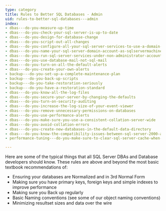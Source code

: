 ```yaml
---
type: category
title: Rules to Better SQL Databases - Admin
uid: rules-to-better-sql-databases---admin
index:
- dbas---do-you-measure-up-time
- dbas---do-you-check-your-sql-server-is-up-to-date
- dbas---do-you-design-for-database-change
- dbas---do-you-script-out-all-changes
- dbas---do-you-configure-all-your-sql-server-services-to-use-a-domain-account-rather-than-a-local-service-account
- dbas---do-you-name-your-sql-server-domain-account-as-sqlservermachinename-so-it-is-easily-identified-when-performing-network-operations
- dbas---do-you-run-sql-server-services-under-non-administrator-accounts
- dbas---do-you-use-database-mail-not-sql-mail
- dbas---do-you-turn-on-all-the-default-alerts
- dbas---do-you-create-your-own-alerts
- backup---do-you-set-up-a-complete-maintenance-plan
- backup---do-you-back-up-scripts
- backup---do-you-take-restoration-seriously
- backup---do-you-have-a-restoration-standard
- dbas---do-you-know-all-the-log-files
- dbas---do-you-secure-your-server-by-changing-the-defaults
- dbas---do-you-turn-on-security-auditing
- dbas---do-you-increase-the-log-size-of-your-event-viewer
- dbas---do-you-remove-unnecessary-permissions-on-databases
- dbas---do-you-use-performance-alerts
- dbas---do-you-make-sure-you-use-a-consistent-collation-server-wide
- dbas---do-you-avoid-collation-errors
- dbas---do-you-create-new-databases-in-the-default-data-directory
- dbas---do-you-know-the-compatibility-issues-between-sql-server-2000-and-2005
- performance-tuning---do-you-make-sure-to-clear-sql-server-cache-when-performing-benchmark-tests

---
```

Here are some of the typical things that all SQL Server DBAs and Database developers should know. These rules are above and beyond the most basic textbook recommendations of:

- Ensuring your databases are Normalized and in 3rd Normal Form
- Making sure you have primary keys, foreign keys and simple indexes to improve performance
- Making sure you Back up regularly
- Basic Naming conventions (see some of our object naming conventions)
- Minimizing resultset sizes and data over the wire

